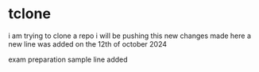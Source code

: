 # tclone
i am trying to clone a repo
i will be pushing this new changes made here
a new line was added on the 12th of october 2024

exam preparation sample line added
